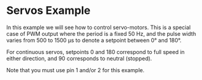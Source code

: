 Servos Example
==============

In this example we will see how to control servo-motors. This
is a special case of PWM output where the period is a fixed 50 Hz,
and the pulse width varies from 500 to 1500 µs to denote a setpoint
between 0° and 180°.

For continuous servos, setpoints 0 and 180 correspond to full speed
in either direction, and 90 corresponds to neutral (stopped).

Note that you must use pin 1 and/or 2 for this example.
